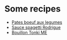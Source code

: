 # Some recipes

- [Pates boeuf aux legumes](./pates_boeuf/legumes.pdf)
- [Sauce spagetti Rodrigue](./sauce_spagetti.jpg)
- [Bouillon Tonki ME](./soupe_tonki.jpg)
